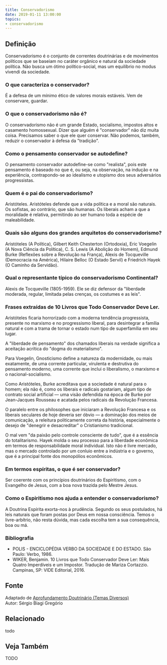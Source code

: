 ```yaml
---
title: Conservadorismo
date: 2019-01-11 13:00:00
topics: 
- conservadorismo 
---
```


## Definição
Conservadorismo é o conjunto de correntes doutrinárias e de movimentos
políticos que se baseiam no caráter orgânico e natural da sociedade
política. Não busca um ótimo político-social, mas um equilíbrio no
modus vivendi da sociedade.

### O que caracteriza o conservador?
É a defesa de um mínimo ético de valores morais estáveis. Vem de
conservare, guardar.

### O que o conservadorismo não é?
O conservadorismo não é um grande Estado, socialismo, impostos altos e
casamento homossexual. Dizer que alguém é "conservador" não diz muita
coisa. Precisamos saber o que ele quer conservar. Não podemos, também,
reduzir o conservador à defesa da "tradição".

### Como o pensamento conservador se autodefine?
O pensamento conservador autodefine-se como "realista", pois este
pensamento é baseado no que é, ou seja, na observação, na indução e na
experiência, contrapondo-se ao idealismo e utopismo dos seus adversários
progressistas.

### Quem é o pai do conservadorismo?
Aristóteles. Aristóteles defende que a vida política e a moral são
naturais. Os sofistas, ao contrário, que são humanas. Os liberais
acham a que a moralidade é relativa, permitindo ao ser humano toda a
espécie de maleabilidade.

### Quais são alguns dos grandes arquitetos do conservadorismo?
Aristóteles (A Política), Gilbert Keith Chesterton (Ortodoxia), Eric
Voegelin (A Nova Ciência da Política), C. S. Lewis (A Abolição do
Homem), Edmund Burke (Reflexões sobre a Revolução na França), Alexis
de Tocqueville (Democracia na América), Hilaire Belloc (O Estado
Servil) e Friedrich Hayek (O Caminho da Servidão).

### Qual o representante típico do conservadorismo Continental?
Alexis de Tocqueville (1805-1959). Ele se diz defensor da "liberdade
moderada, regular, limitada pelas crenças, os costumes e as leis".

### Frases extraídas de 10 Livros que Todo Conservador Deve Ler.

Aristóteles ficaria horrorizado com a moderna tendência progressista,
presente no marxismo e no progressismo liberal, para desintegrar a
família natural e com a trama de tornar o estado num tipo de
superfamília em seu lugar.

A "liberdade de pensamento" dos chamados liberais na verdade significa a
aceitação acrítica do "dogma do materialismo".

Para Voegelin, Gnosticismo define a natureza da modernidade, ou mais
exatamente, de uma corrente particular, virulenta e destrutiva do
pensamento moderno, uma corrente que inclui o liberalismo, o marxismo e
o nacional-socialismo.

Como Aristóteles, Burke acreditava que a sociedade é natural para o
homem; ela não é, como os liberais e radicais gostariam, algum tipo de
contrato social artificial — uma visão defendida na época de Burke por
Jean-Jacques Rousseau e acatada pelos radicais da Revolução Francesa.

O paralelo entre os philosophes que iniciaram a Revolução Francesa e
os liberais seculares de hoje deveria ser óbvio — a dominação dos meios
de comunicação, a releitura politicamente correta da história,
especialmente o desejo de "denegrir e desacreditar" o Cristianismo
tradicional.

O mal vem "da paixão pelo controle consciente de tudo", que é a essência
do totalitarismo. Hayek molda o seu processo para a liberdade econômica
em termos de responsabilidade moral individual. Isto não é livre
mercado, mas o mercado controlado por um conluio entre a indústria e o
governo, que é a principal fonte dos monopólios econômicos.

### Em termos espíritas, o que é ser conservador?
Ser coerente com os princípios doutrinários do Espiritismo, com o
Evangelho de Jesus, com a boa nova trazida pelo Mestre Jesus.

### Como o Espiritismo nos ajuda a entender o conservadorismo?
A Doutrina Espírita exorta-nos à prudência. Segundo os seus postulados,
há leis naturais que foram postas por Deus em nossa consciência. Temos o
livre-arbítrio, não resta dúvida, mas cada escolha tem a sua
consequência, boa ou má.


### Bibliografia
* POLIS - ENCICLOPÉDIA VERBO DA SOCIEDADE E DO ESTADO. São Paulo: Verbo, 1986.
* WIKER, Benjamin. 10 Livros que Todo Conservador Deve Ler: Mais Quatro
Imperdíveis e um Impostor. Tradução de Mariza Cortazzio. Campinas, SP:
VIDE Editorial, 2016.

## Fonte
Adaptado de [Aprofundamento Doutrinário (Temas Diversos)](https://sites.google.com/view/aprofundamentodoutrinario/conservadorismo-e-liberalismo)  
Autor: Sérgio Biagi Gregório

## Relacionado
todo

## Veja Também
TODO
